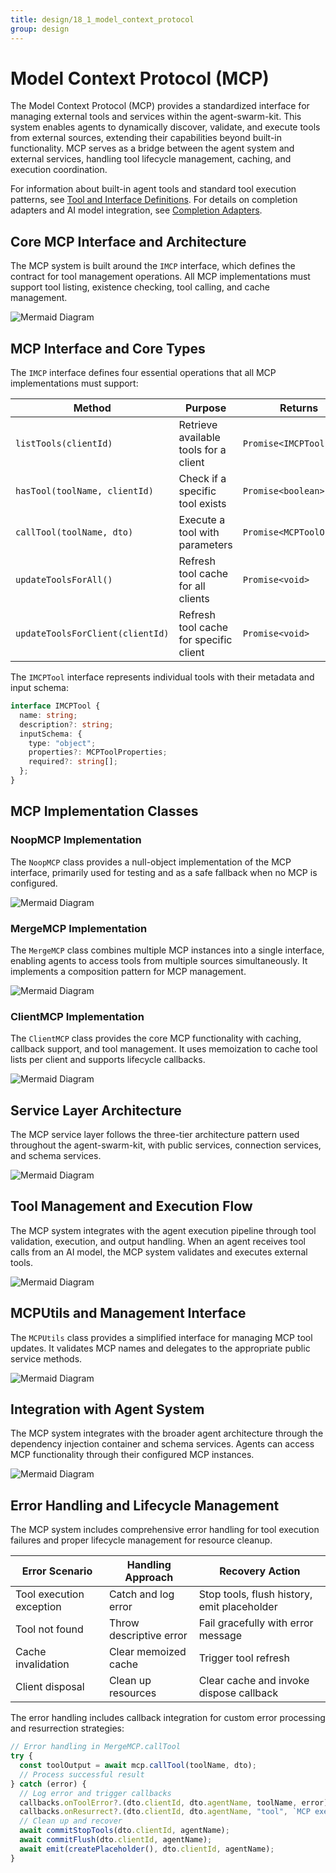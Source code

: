 ```yaml
---
title: design/18_1_model_context_protocol
group: design
---
```


# Model Context Protocol (MCP)

The Model Context Protocol (MCP) provides a standardized interface for managing external tools and services within the agent-swarm-kit. This system enables agents to dynamically discover, validate, and execute tools from external sources, extending their capabilities beyond built-in functionality. MCP serves as a bridge between the agent system and external services, handling tool lifecycle management, caching, and execution coordination.

For information about built-in agent tools and standard tool execution patterns, see [Tool and Interface Definitions](./24_Tool_Integration.md). For details on completion adapters and AI model integration, see [Completion Adapters](./19_Completion_Adapters.md).

## Core MCP Interface and Architecture

The MCP system is built around the `IMCP` interface, which defines the contract for tool management operations. All MCP implementations must support tool listing, existence checking, tool calling, and cache management.

![Mermaid Diagram](./diagrams\18.1_Model_Context_Protocol_MCP_0.svg)

## MCP Interface and Core Types

The `IMCP` interface defines four essential operations that all MCP implementations must support:

| Method | Purpose | Returns |
|--------|---------|---------|
| `listTools(clientId)` | Retrieve available tools for a client | `Promise<IMCPTool[]>` |
| `hasTool(toolName, clientId)` | Check if a specific tool exists | `Promise<boolean>` |
| `callTool(toolName, dto)` | Execute a tool with parameters | `Promise<MCPToolOutput>` |
| `updateToolsForAll()` | Refresh tool cache for all clients | `Promise<void>` |
| `updateToolsForClient(clientId)` | Refresh tool cache for specific client | `Promise<void>` |

The `IMCPTool` interface represents individual tools with their metadata and input schema:

```typescript
interface IMCPTool {
  name: string;
  description?: string;
  inputSchema: {
    type: "object";
    properties?: MCPToolProperties;
    required?: string[];
  };
}
```

## MCP Implementation Classes

### NoopMCP Implementation

The `NoopMCP` class provides a null-object implementation of the MCP interface, primarily used for testing and as a safe fallback when no MCP is configured.

![Mermaid Diagram](./diagrams\18.1_Model_Context_Protocol_MCP_1.svg)

### MergeMCP Implementation

The `MergeMCP` class combines multiple MCP instances into a single interface, enabling agents to access tools from multiple sources simultaneously. It implements a composition pattern for MCP management.

![Mermaid Diagram](./diagrams\18.1_Model_Context_Protocol_MCP_2.svg)

### ClientMCP Implementation

The `ClientMCP` class provides the core MCP functionality with caching, callback support, and tool management. It uses memoization to cache tool lists per client and supports lifecycle callbacks.

![Mermaid Diagram](./diagrams\18.1_Model_Context_Protocol_MCP_3.svg)

## Service Layer Architecture

The MCP service layer follows the three-tier architecture pattern used throughout the agent-swarm-kit, with public services, connection services, and schema services.

![Mermaid Diagram](./diagrams\18.1_Model_Context_Protocol_MCP_4.svg)

## Tool Management and Execution Flow

The MCP system integrates with the agent execution pipeline through tool validation, execution, and output handling. When an agent receives tool calls from an AI model, the MCP system validates and executes external tools.

![Mermaid Diagram](./diagrams\18.1_Model_Context_Protocol_MCP_5.svg)

## MCPUtils and Management Interface

The `MCPUtils` class provides a simplified interface for managing MCP tool updates. It validates MCP names and delegates to the appropriate public service methods.

![Mermaid Diagram](./diagrams\18.1_Model_Context_Protocol_MCP_6.svg)

## Integration with Agent System

The MCP system integrates with the broader agent architecture through the dependency injection container and schema services. Agents can access MCP functionality through their configured MCP instances.

![Mermaid Diagram](./diagrams\18.1_Model_Context_Protocol_MCP_7.svg)

## Error Handling and Lifecycle Management

The MCP system includes comprehensive error handling for tool execution failures and proper lifecycle management for resource cleanup.

| Error Scenario | Handling Approach | Recovery Action |
|----------------|-------------------|-----------------|
| Tool execution exception | Catch and log error | Stop tools, flush history, emit placeholder |
| Tool not found | Throw descriptive error | Fail gracefully with error message |
| Cache invalidation | Clear memoized cache | Trigger tool refresh |
| Client disposal | Clean up resources | Clear cache and invoke dispose callback |

The error handling includes callback integration for custom error processing and resurrection strategies:

```typescript
// Error handling in MergeMCP.callTool
try {
  const toolOutput = await mcp.callTool(toolName, dto);
  // Process successful result
} catch (error) {
  // Log error and trigger callbacks
  callbacks.onToolError?.(dto.clientId, dto.agentName, toolName, error);
  callbacks.onResurrect?.(dto.clientId, dto.agentName, "tool", `MCP execution failed toolName=${toolName}`);
  // Clean up and recover
  await commitStopTools(dto.clientId, agentName);
  await commitFlush(dto.clientId, agentName);
  await emit(createPlaceholder(), dto.clientId, agentName);
}
```
